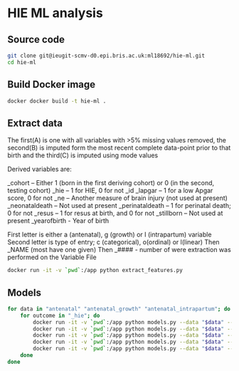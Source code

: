 # HIE ML analysis

## Source code

```sh
git clone git@ieugit-scmv-d0.epi.bris.ac.uk:ml18692/hie-ml.git
cd hie-ml
```

## Build Docker image

```sh
docker docker build -t hie-ml .
```

## Extract data

The first(A) is one with all variables with >5% missing values removed, the second(B) is imputed form the most recent complete data-point prior to that birth and the third(C) is imputed using mode values

Derived variables are:

_cohort – Either 1 (born in the first deriving cohort) or 0 (in the second, testing cohort)
_hie – 1 for HIE, 0 for not
_id
_lapgar – 1 for a low Apgar score, 0 for not
_ne – Another measure of brain injury (not used at present)
_neonataldeath – Not used at present
_perinataldeath – 1 for perinatal death; 0 for not
_resus – 1 for resus at birth, and 0 for not
_stillborn – Not used at present
_yearofbirth -  Year of birth

First letter is either a (antenatal), g (growth) or I (intrapartum) variable
Second letter is type of entry; c (categorical), o(ordinal) or l(linear)
Then _NAME (most have one given)
Then _#### - number of were extraction was performed on the Variable File


```sh
docker run -it -v `pwd`:/app python extract_features.py
```

## Models

```sh
for data in "antenatal" "antenatal_growth" "antenatal_intrapartum"; do
    for outcome in "_hie"; do
        docker run -it -v `pwd`:/app python models.py --data "$data" --outcome "$outcome" --model "RFE"
        docker run -it -v `pwd`:/app python models.py --data "$data" --outcome "$outcome" --model "ElasticNet"
        docker run -it -v `pwd`:/app python models.py --data "$data" --outcome "$outcome" --model "Lasso"
        docker run -it -v `pwd`:/app python models.py --data "$data" --outcome "$outcome" --model "SVC"
        docker run -it -v `pwd`:/app python models.py --data "$data" --outcome "$outcome" --model "Tree"
    done
done
```